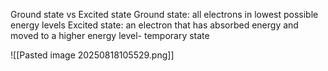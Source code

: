 
Ground state vs Excited state
Ground state: all electrons in lowest possible energy levels
Excited state: an electron that has absorbed energy and moved to a higher energy level- temporary state

![[Pasted image 20250818105529.png]]

